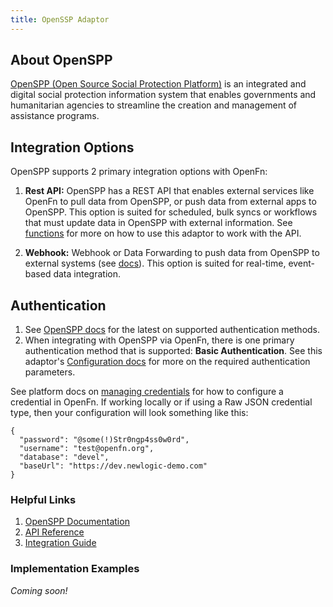 ```yaml
---
title: OpenSSP Adaptor
---
```


## About OpenSPP

[OpenSPP (Open Source Social Protection Platform)](https://openspp.org/) is an
integrated and digital social protection information system that enables
governments and humanitarian agencies to streamline the creation and management
of assistance programs.

## Integration Options

OpenSPP supports 2 primary integration options with OpenFn:

1. **Rest API:** OpenSPP has a REST API that enables external services like
   OpenFn to pull data from OpenSPP, or push data from external apps to OpenSPP.
   This option is suited for scheduled, bulk syncs or workflows that must update
   data in OpenSPP with external information. See
   [functions](/adaptors/packages/openspp-docs) for more on how to use this
   adaptor to work with the API.

2. **Webhook:** Webhook or Data Forwarding to push data from OpenSPP to external
   systems (see [docs](https://openspp.org/api)). This option is suited for
   real-time, event-based data integration.

## Authentication

1. See [OpenSPP docs](https://openspp.org/security) for the latest on supported
   authentication methods.
2. When integrating with OpenSPP via OpenFn, there is one primary authentication
   method that is supported: **Basic Authentication**. See this adaptor's
   [Configuration docs](/adaptors/packages/openspp-configuration-schema) for
   more on the required authentication parameters.

See platform docs on
[managing credentials](/documentation/manage-projects/manage-credentials) for
how to configure a credential in OpenFn. If working locally or if using a Raw
JSON credential type, then your configuration will look something like this:

```
{
  "password": "@some(!)Str0ngp4ss0w0rd",
  "username": "test@openfn.org",
  "database": "devel",
  "baseUrl": "https://dev.newlogic-demo.com"
}
```

### Helpful Links

1. [OpenSPP Documentation](https://openspp.org/documentation)
2. [API Reference](https://openspp.org/api)
3. [Integration Guide](https://openspp.org/integration)

### Implementation Examples

_Coming soon!_
